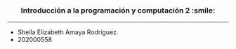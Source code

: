 
<h3 align="center">Introducción a la programación y computación 2 :smile:</h3>

---
- Sheila Elizabeth Amaya Rodríguez.
- 202000558

